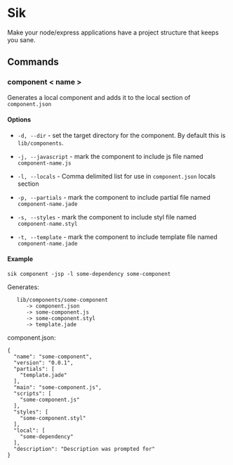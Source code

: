 # Sik

Make your node/express applications have a project structure that keeps you
sane.

## Commands

### component < name >

Generates a local component and adds it to the local section of `component.json`


#### Options

* `-d, --dir` - set the target directory for the component. By default this is
  `lib/components`.

* `-j, --javascript` - mark the component to include js file named
  `component-name.js`

* `-l, --locals` - Comma delimited list for use in `component.json` 
  locals section

* `-p, --partials` - mark the component to include partial file named
  `component-name.jade`

* `-s, --styles` - mark the component to include styl file named
  `component-name.styl`

* `-t, --template` - mark the component to include template file named
  `component-name.jade`

#### Example

    sik component -jsp -l some-dependency some-component

Generates:

       lib/components/some-component
          -> component.json
          -> some-component.js
          -> some-component.styl
          -> template.jade

component.json:

    {
      "name": "some-component",
      "version": "0.0.1",
      "partials": [
        "template.jade"
      ],
      "main": "some-component.js",
      "scripts": [
        "some-component.js"
      ],
      "styles": [
        "some-component.styl"
      ],
      "local": [
        "some-dependency"
      ],
      "description": "Description was prompted for"
    }
